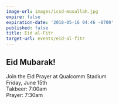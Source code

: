 ```yaml
---
image-url: images/icsd-musallah.jpg
expire: false
expiration-date: '2018-05-16 04:46 -0700'
published: false
title: Eid al-Fitr
target-url: events/eid-al-fitr
---
```

## Eid Mubarak!

Join the Eid Prayer at Qualcomm Stadium  
Friday, June 15th  
Takbeer: 7:00am  
Prayer: 7:30am
